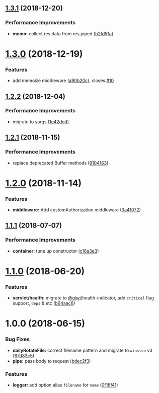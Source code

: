 ## [1.3.1](https://github.com/qiwi/qorsproxy/compare/v1.3.0...v1.3.1) (2018-12-20)


### Performance Improvements

* **memo:** collect res data from res.piped ([b2fd51a](https://github.com/qiwi/qorsproxy/commit/b2fd51a))

# [1.3.0](https://github.com/qiwi/qorsproxy/compare/v1.2.2...v1.3.0) (2018-12-19)


### Features

* add memoize middleware ([a90b20c](https://github.com/qiwi/qorsproxy/commit/a90b20c)), closes [#10](https://github.com/qiwi/qorsproxy/issues/10)

## [1.2.2](https://github.com/qiwi/qorsproxy/compare/v1.2.1...v1.2.2) (2018-12-04)


### Performance Improvements

* migrate to yargs ([1e42ded](https://github.com/qiwi/qorsproxy/commit/1e42ded))

## [1.2.1](https://github.com/qiwi/qorsproxy/compare/v1.2.0...v1.2.1) (2018-11-15)


### Performance Improvements

* replace deprecated Buffer methods ([9104163](https://github.com/qiwi/qorsproxy/commit/9104163))

# [1.2.0](https://github.com/qiwi/qorsproxy/compare/v1.1.1...v1.2.0) (2018-11-14)


### Features

* **middleware:** Add customAuthorization middleware ([0a41072](https://github.com/qiwi/qorsproxy/commit/0a41072))

## [1.1.1](https://github.com/qiwi/qorsproxy/compare/v1.1.0...v1.1.1) (2018-07-07)


### Performance Improvements

* **container:** tune up constructor ([c16a3e3](https://github.com/qiwi/qorsproxy/commit/c16a3e3))

# [1.1.0](https://github.com/qiwi/qorsproxy/compare/v1.0.0...v1.1.0) (2018-06-20)


### Features

* **servlet/health:** migrate to [@qiwi](https://github.com/qiwi)/health-indicator, add `critical` flag support, `deps` & etc ([b64aac6](https://github.com/qiwi/qorsproxy/commit/b64aac6))

# 1.0.0 (2018-06-15)


### Bug Fixes

* **dailyRotateFile:** correct filename pattern and migrate to `winston` v3 ([87d83c5](https://github.com/qiwi/qorsproxy/commit/87d83c5))
* **pipe:** pass body to request ([bdec2f3](https://github.com/qiwi/qorsproxy/commit/bdec2f3))


### Features

* **logger:** add option alias `filename` for `name` ([0f16f41](https://github.com/qiwi/qorsproxy/commit/0f16f41))
